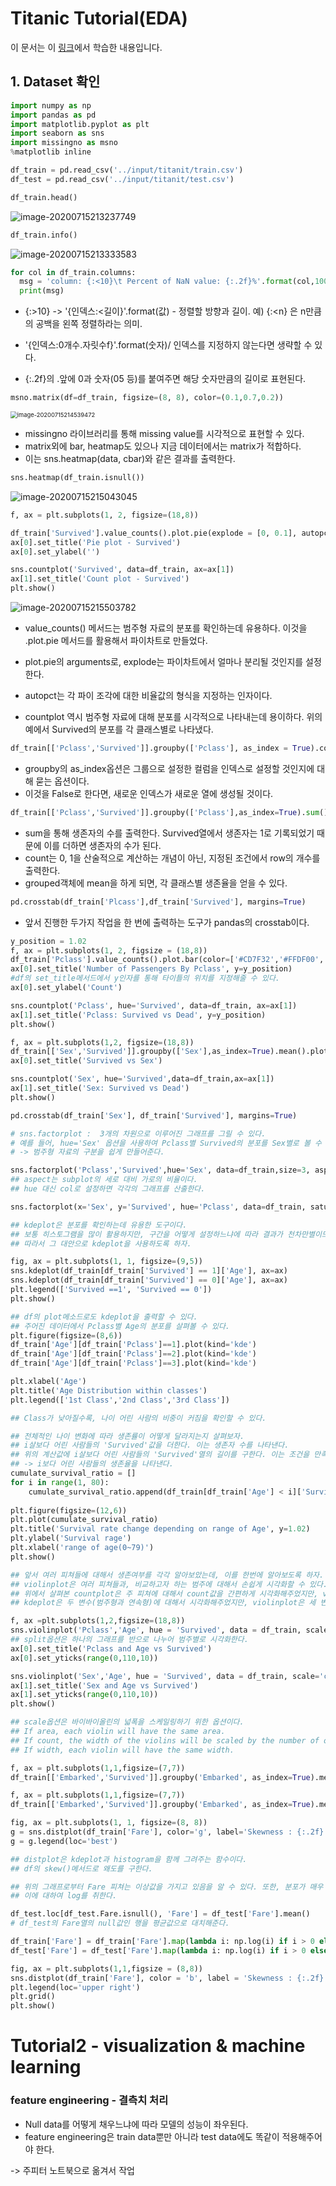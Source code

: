 # Titanic Tutorial(EDA)

이 문서는 이 [링크](https://kaggle-kr.tistory.com/32)에서 학습한 내용입니다.



## 1. Dataset 확인

```python
import numpy as np
import pandas as pd
import matplotlib.pyplot as plt
import seaborn as sns
import missingno as msno
%matplotlib inline

df_train = pd.read_csv('../input/titanit/train.csv')
df_test = pd.read_csv('../input/titanit/test.csv')

df_train.head()
```

![image-20200715213237749](C:\Users\moon\AppData\Roaming\Typora\typora-user-images\image-20200715213237749.png)

```python
df_train.info()
```

![image-20200715213333583](C:\Users\moon\AppData\Roaming\Typora\typora-user-images\image-20200715213333583.png)

```python
for col in df_train.columns:
  msg = 'column: {:<10}\t Percent of NaN value: {:.2f}%'.format(col,100*(df_train[col].isnull().sum()/df_train[col].shape[0]))
  print(msg)
```

- {:>10} -> '{인덱스:<길이}'.format(값) - 정렬할 방향과 길이. 예) {:<n} 은 n만큼의 공백을 왼쪽 정렬하라는 의미.

- '{인덱스:0개수.자릿수f}'.format(숫자)/ 인덱스를 지정하지 않는다면 생략할 수 있다.

- {:.2f}의 .앞에 0과 숫자(05 등)를 붙여주면 해당 숫자만큼의 길이로 표현된다.

```python
msno.matrix(df=df_train, figsize=(8, 8), color=(0.1,0.7,0.2))
```

<img src="C:\Users\moon\AppData\Roaming\Typora\typora-user-images\image-20200715214539472.png" alt="image-20200715214539472" style="zoom:67%;" />

- missingno 라이브러리를 통해 missing value를 시각적으로 표현할 수 있다.
- matrix외에 bar, heatmap도 있으나 지금 데이터에서는 matrix가 적합하다.
- 이는 sns.heatmap(data, cbar)와 같은 결과를 출력한다.

```python
sns.heatmap(df_train.isnull())
```

![image-20200715215043045](C:\Users\moon\AppData\Roaming\Typora\typora-user-images\image-20200715215043045.png)

```python
f, ax = plt.subplots(1, 2, figsize=(18,8))

df_train['Survived'].value_counts().plot.pie(explode = [0, 0.1], autopct = '%1.1f%%', ax=ax[0], shadow=True)
ax[0].set_title('Pie plot - Survived')
ax[0].set_ylabel('')

sns.countplot('Survived', data=df_train, ax=ax[1])
ax[1].set_title('Count plot - Survived')
plt.show()
```

![image-20200715215503782](C:\Users\moon\AppData\Roaming\Typora\typora-user-images\image-20200715215503782.png)

- value_counts() 메서드는 범주형 자료의 분포를 확인하는데 유용하다. 이것을 .plot.pie 메서드를 활용해서 파이차트로 만들었다.

- plot.pie의 arguments로, explode는 파이차트에서 얼마나 분리될 것인지를 설정한다.

- autopct는 각 파이 조각에 대한 비율값의 형식을 지정하는 인자이다.

- countplot 역시 범주형 자료에 대해 분포를 시각적으로 나타내는데 용이하다. 위의 예에서 Survived의 분포를 각 클래스별로 나타냈다. 

```python
df_train[['Pclass','Survived']].groupby(['Pclass'], as_index = True).count()
```

- groupby의 as_index옵션은 그룹으로 설정한 컬럼을 인덱스로 설정할 것인지에 대해 묻는 옵션이다.
- 이것을 False로 한다면, 새로운 인덱스가 새로운 열에 생성될 것이다.

```python
df_train[['Pclass','Survived']].groupby(['Pclass'],as_index=True).sum()
```

- sum을 통해 생존자의 수를 출력한다. Survived열에서 생존자는 1로 기록되었기 때문에 이를 더하면 생존자의 수가 된다.
- count는 0, 1을 산술적으로 계산하는 개념이 아닌, 지정된 조건에서 row의 개수를 출력한다.
- grouped객체에 mean을 하게 되면, 각 클래스별 생존율을 얻을 수 있다.

```python
pd.crosstab(df_train['Plcass'],df_train['Survived'], margins=True)
```

- 앞서 진행한 두가지 작업을 한 번에 출력하는 도구가 pandas의 crosstab이다.

```python
y_position = 1.02
f, ax = plt.subplots(1, 2, figsize = (18,8))
df_train['Pclass'].value_counts().plot.bar(color=['#CD7F32','#FFDF00','#D3D3D3'], ax = ax[0])
ax[0].set_title('Number of Passengers By Pclass', y=y_position)
#df의 set_title메서드에서 y인자를 통해 타이틀의 위치를 지정해줄 수 있다.
ax[0].set_ylabel('Count')

sns.countplot('Pclass', hue='Survived', data=df_train, ax=ax[1])
ax[1].set_title('Pclass: Survived vs Dead', y=y_position)
plt.show()
```

```python
f, ax = plt.subplots(1,2, figsize=(18,8))
df_train[['Sex','Survived']].groupby(['Sex'],as_index=True).mean().plot.bar(ax=ax[0])
ax[0].set_title('Survived vs Sex')

sns.countplot('Sex', hue='Survived',data=df_train,ax=ax[1])
ax[1].set_title('Sex: Survived vs Dead')
plt.show()
```

```python
pd.crosstab(df_train['Sex'], df_train['Survived'], margins=True)
```

```python
# sns.factorplot :  3개의 차원으로 이루어진 그래프를 그릴 수 있다.
# 예를 들어, hue='Sex' 옵션을 사용하여 Pclass별 Survived의 분포를 Sex별로 볼 수 있다.
# -> 범주형 자료의 구분을 쉽게 만들어준다.

sns.factorplot('Pclass','Survived',hue='Sex', data=df_train,size=3, aspect=1.5)
## aspect는 subplot의 세로 대비 가로의 비율이다.
## hue 대신 col로 설정하면 각각의 그래프를 산출한다.
```

```python
sns.factorplot(x='Sex', y='Survived', hue='Pclass', data=df_train, satureation=.5, size=3, aspect = 1)
```

```python
## kdeplot은 분포를 확인하는데 유용한 도구이다.
## 보통 히스토그램을 많이 활용하지만, 구간을 어떻게 설정하느냐에 따라 결과가 천차만별이므로 조심해야한다.
## 따라서 그 대안으로 kdeplot을 사용하도록 하자.

fig, ax = plt.subplots(1, 1, figsize=(9,5))
sns.kdeplot(df_train[df_train['Survived'] == 1]['Age'], ax=ax)
sns.kdeplot(df_train[df_train['Survived'] == 0]['Age'], ax=ax)
plt.legend(['Survived ==1', 'Survived == 0'])
plt.show()
```

```python
## df의 plot메소드로도 kdeplot을 출력할 수 있다.
## 주어진 데이터에서 Pclass별 Age의 분포를 살펴볼 수 있다.
plt.figure(figsize=(8,6))
df_train['Age'][df_train['Pclass']==1].plot(kind='kde')
df_train['Age'][df_train['Pclass']==2].plot(kind='kde')
df_train['Age'][df_train['Pclass']==3].plot(kind='kde')

plt.xlabel('Age')
plt.title('Age Distribution within classes')
plt.legend(['1st Class','2nd Class','3rd Class'])

## Class가 낮아질수록, 나이 어린 사람의 비중이 커짐을 확인할 수 있다.
```

```python
## 전체적인 나이 변화에 따라 생존률이 어떻게 달라지는지 살펴보자.
## i살보다 어린 사람들의 'Survived'값을 더한다. 이는 생존자 수를 나타낸다.
## 위의 계산값에 i살보다 어린 사람들의 'Survived'열의 길이를 구한다. 이는 조건을 만족하는 인원수를 나타낸다.
## -> i보다 어린 사람들의 생존율을 나타낸다.
cumulate_survival_ratio = []
for i in range(1, 80):
    cumulate_survival_ratio.append(df_train[df_train['Age'] < i]['Survived'].sum()/len(df_train[df_train['Age'] < i]['Survived']))
    
plt.figure(figsize=(12,6))
plt.plot(cumulate_survival_ratio)
plt.title('Survival rate change depending on range of Age', y=1.02)
plt.ylabel('Survival rage')
plt.xlabel('range of age(0~79)')
plt.show()
```

```python
## 앞서 여러 피쳐들에 대해서 생존여부를 각각 알아보았는데, 이를 한번에 알아보도록 하자.
## violinplot은 여러 피쳐들과, 비교하고자 하는 범주에 대해서 손쉽게 시각화할 수 있다.
## 위에서 살펴본 countplot은 주 피쳐에 대해서 count값을 간편하게 시각화해주었지만, violinplot은 그 분포를 시각화해준다.
## kdeplot은 두 변수(범주형과 연속형)에 대해서 시각화해주었지만, violinplot은 세 변수에 대해 시각화할 수 있다.

f, ax =plt.subplots(1,2,figsize=(18,8))
sns.violinplot('Pclass','Age', hue = 'Survived', data = df_train, scale='count',split=True ,ax=ax[0])
## split옵션은 하나의 그래프를 반으로 나누어 범주별로 시각화한다.
ax[0].set_title('Pclass and Age vs Survived')
ax[0].set_yticks(range(0,110,10))

sns.violinplot('Sex','Age', hue = 'Survived', data = df_train, scale='count', split=True, ax=ax[1])
ax[1].set_title('Sex and Age vs Survived')
ax[1].set_yticks(range(0,110,10))
plt.show()

## scale옵션은 바이바이올린의 넓폭을 스케일링하기 위한 옵션이다.
## If area, each violin will have the same area. 
## If count, the width of the violins will be scaled by the number of observations in that bin. 
## If width, each violin will have the same width.
```

```python
f, ax = plt.subplots(1,1,figsize=(7,7))
df_train[['Embarked','Survived']].groupby('Embarked', as_index=True).mean().plot(kind='bar', ax=ax)
```

```python
f, ax = plt.subplots(1,1,figsize=(7,7))
df_train[['Embarked','Survived']].groupby('Embarked', as_index=True).mean().plot.bar(ax=ax)
```

```python
fig, ax = plt.subplots(1, 1, figsize=(8, 8))
g = sns.distplot(df_train['Fare'], color='g', label='Skewness : {:.2f}'.format(df_train['Fare'].skew()), ax=ax)
g = g.legend(loc='best')

## distplot은 kdeplot과 histogram을 함께 그려주는 함수이다.
## df의 skew()메서드로 왜도를 구한다.

## 위의 그래프로부터 Fare 피쳐는 이상값을 가지고 있음을 알 수 있다. 또한, 분포가 매우 비대칭이므로 학습이 제대로 이루어지지 않을 수 있다.
## 이에 대하여 log를 취한다.

df_test.loc[df_test.Fare.isnull(), 'Fare'] = df_test['Fare'].mean()
# df_test의 Fare열의 null값인 행을 평균값으로 대치해준다.

df_train['Fare'] = df_train['Fare'].map(lambda i: np.log(i) if i > 0 else 0)
df_test['Fare'] = df_test['Fare'].map(lambda i: np.log(i) if i > 0 else 0)

fig, ax = plt.subplots(1,1,figsize = (8,8))
sns.distplot(df_train['Fare'], color = 'b', label = 'Skewness : {:.2f}'.format(df_train['Fare'].skew()),ax=ax)
plt.legend(loc='upper right')
plt.grid()
plt.show()
```



# Tutorial2 - visualization & machine learning

### feature engineering - 결측치 처리

- Null data를 어떻게 채우느냐에 따라 모델의 성능이 좌우된다.
- feature engineering은 train data뿐만 아니라 test data에도 똑같이 적용해주어야 한다.



-> 주피터 노트북으로 옮겨서 작업











































































